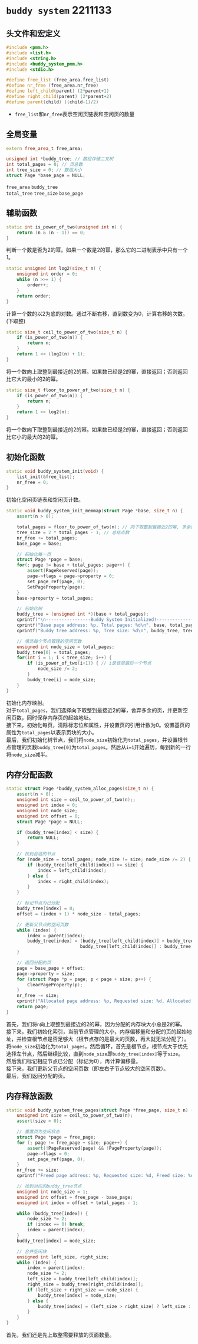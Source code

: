 # `buddy system` 2211133
## 头文件和宏定义
```c++
#include <pmm.h>
#include <list.h>
#include <string.h>
#include <buddy_system_pmm.h>
#include <stdio.h>

#define free_list (free_area.free_list)
#define nr_free (free_area.nr_free)
#define left_child(parent) (2*parent+1)
#define right_child(parent) (2*parent+2)
#define parent(child) ((child-1)/2)
```
- `free_list`和`nr_free`表示空闲页链表和空闲页的数量
## 全局变量
```c++
extern free_area_t free_area;

unsigned int *buddy_tree; // 数组存储二叉树
int total_pages = 0; // 页总数
int tree_size = 0; // 数组大小
struct Page *base_page = NULL;
```
`free_area` 
`buddy_tree`  
`total_tree` 
`tree_size` 
`base_page` 
## 辅助函数
```c++
static int is_power_of_two(unsigned int n) {
    return (n & (n - 1)) == 0;
}
```
判断一个数是否为2的幂。如果一个数是2的幂，那么它的二进制表示中只有一个1。
```c++
static unsigned int log2(size_t n) {
    unsigned int order = 0;
    while (n >>= 1) {
        order++;
    }
    return order;
}
```
计算一个数的以2为底的对数。通过不断右移，直到数变为0，计算右移的次数。(下取整)
```c++
static size_t ceil_to_power_of_two(size_t n) {
    if (is_power_of_two(n)) {
        return n;
    }
    return 1 << (log2(n) + 1);
}

```
将一个数向上取整到最接近的2的幂。如果数已经是2的幂，直接返回；否则返回比它大的最小的2的幂。
```c++
static size_t floor_to_power_of_two(size_t n) {
    if (is_power_of_two(n)) {
        return n;
    }
    return 1 << log2(n);
}
```
将一个数向下取整到最接近的2的幂。如果数已经是2的幂，直接返回；否则返回比它小的最大的2的幂。
## 初始化函数
```c++
static void buddy_system_init(void) {
    list_init(&free_list);
    nr_free = 0;
}
```
初始化空闲页链表和空闲页计数。
```c++
static void buddy_system_init_memmap(struct Page *base, size_t n) {
    assert(n > 0);

    total_pages = floor_to_power_of_two(n); // 向下取整到最接近2的幂, 多余的页我们这里为了方便舍弃。
    tree_size = 2 * total_pages - 1; // 总结点数
    nr_free += total_pages;
    base_page = base;

    // 初始化每一页
    struct Page *page = base;
    for(; page != base + total_pages; page++) {
        assert(PageReserved(page));
        page->flags = page->property = 0;
        set_page_ref(page, 0);
        SetPageProperty(page);
    }
    base->property = total_pages;

    // 初始化树
    buddy_tree = (unsigned int *)(base + total_pages);
    cprintf("\n-----------------Buddy System Initialized!------------------\n\n");
    cprintf("Base page address: %p, Total pages: %d\n", base, total_pages);
    cprintf("Buddy tree address: %p, Tree size: %d\n", buddy_tree, tree_size);

    // 填充每个节点管理的空闲页数
    unsigned int node_size = total_pages;
    buddy_tree[0] = total_pages;
    for(int i = 1; i < tree_size; i++) {
        if (is_power_of_two(i+1)) { // i是该层最后一个节点
            node_size /= 2;
        }
        buddy_tree[i] = node_size;
    }
}
```
初始化内存映射。     
对于`total_pages`，我们选择向下取整到最接近2的幂，舍弃多余的页，并更新空闲页数，同时保存内存页的起始地址。       
接下来，初始化每页，清除标志位和属性，并设置页的引用计数为0。设置基页的属性为`total_pages`以表示页块的大小。   
最后，我们初始化树节点，我们将`node_size`初始化为`total_pages`，并设置根节点管理的页数`buddy_tree[0]`为`total_pages`。然后从`i=1`开始遍历，每到新的一行将`node_size`减半。
## 内存分配函数
```c++
static struct Page *buddy_system_alloc_pages(size_t n) {
    assert(n > 0);
    unsigned int size = ceil_to_power_of_two(n);;
    unsigned int index = 0;
    unsigned int node_size;
    unsigned int offset = 0;
    struct Page *page = NULL;

    if (buddy_tree[index] < size) {
        return NULL;
    }

    // 找到合适的节点
    for (node_size = total_pages; node_size != size; node_size /= 2) {
        if (buddy_tree[left_child(index)] >= size) {
            index = left_child(index);
        } else {
            index = right_child(index);
        }
    }

    // 标记节点为已分配
    buddy_tree[index] = 0;
    offset = (index + 1) * node_size - total_pages;

    // 更新父节点的空闲页数
    while (index) {
        index = parent(index);
        buddy_tree[index] = (buddy_tree[left_child(index)] > buddy_tree[right_child(index)]) ?
                            buddy_tree[left_child(index)] : buddy_tree[right_child(index)];
    }

    // 返回分配的页
    page = base_page + offset;
    page->property = size;
    for (struct Page *p = page; p < page + size; p++) {
        ClearPageProperty(p);
    }
    nr_free -= size;
    cprintf("Allocated page address: %p, Requested size: %d, Allocated size: %d\n", page, n, size);
    return page;
}
```
首先，我们将`n`向上取整到最接近的2的幂，因为分配的内存块大小总是2的幂。      
接下来，我们初始化索引，当前节点管理的大小，内存偏移量和分配的页的起始地址，并检查根节点是否足够大（根节点存的是最大的页数，再大就无法分配了）。      
将`node_size`初始化为`total_pages`，然后循环，首先是根节点，根节点大于优先选择左节点，然后继续比较，直到`node_size`即`buddy_tree[index]`等于`size`。   
然后我们标记相应节点已分配（标记为0），再计算偏移量。     
接下来，我们更新父节点的空闲页数（即左右子节点较大的空闲页数）。       
最后，我们返回分配的页。
## 内存释放函数
```c++
static void buddy_system_free_pages(struct Page *free_page, size_t n) {
    unsigned int size = ceil_to_power_of_two(n);
    assert(size > 0);

    // 重置页为空闲状态
    struct Page *page = free_page;
    for (; page != free_page + size; page++) {
        assert(!PageReserved(page) && !PageProperty(page));
        page->flags = 0;
        set_page_ref(page, 0);
    }
    nr_free += size;
    cprintf("Freed page address: %p, Requested size: %d, Freed size: %d\n", free_page, n, size);

    // 找到对应的buddy_tree节点
    unsigned int node_size = 1;
    unsigned int offset = free_page - base_page;
    unsigned int index = offset + total_pages - 1;

    while (buddy_tree[index]) {
        node_size *= 2;
        if (index == 0) break;
        index = parent(index);
    }
    buddy_tree[index] = node_size;

    // 合并空闲块
    unsigned int left_size, right_size;
    while (index) {
        index = parent(index);
        node_size *= 2;
        left_size = buddy_tree[left_child(index)];
        right_size = buddy_tree[right_child(index)];
        if (left_size + right_size == node_size) {
            buddy_tree[index] = node_size;
        } else {
            buddy_tree[index] = (left_size > right_size) ? left_size : right_size;
        }
    }
}
```
首先，我们还是先上取整需要释放的页面数量。      



